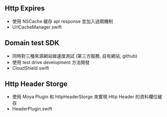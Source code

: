 Http Expires
--
* 使用 NSCache 緩存 api response 並加入過期機制
* UrlCacheManager.swift

Domain test SDK
--
* 同時對三種來源網站做速度測試 (第三方服務, 自有網站, github) <br>
* 使用 test drive development 方法開發<br>
* CloudShield.swift

Http Header Storge
--
* 使用 Moya Plugin 和 httpHeaderStorge 來實現 Http Header 的資料欄位緩存
* HeaderPlugin.swift